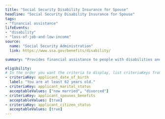 ```yaml
---
title: "Social Security Disability Insurance for Spouse"
headline: "Social Security Disability Insurance for Spouse"
tags: 
- "financial assistance"
lifeEvents: 
- "disability"
- "loss-of-job-and-low-income"
source:
  name: "Social Security Administration"
  link: https://www.ssa.gov/benefits/disability/

summary: "Provides financial assistance to people with disabilities and their family members."

eligibility:
# In the order you want the criteria to display, list criteriaKeys from the csv here, each followed by a comma-separated list of which values indicate eligibility for that criteria. Wrap individual values in quotes if they have inner commas.
- criteriaKey: applicant_date_of_birth
  label: "You are at least 62 years old."
- criteriaKey: applicant_marital_status
  acceptableValues: ["now married", "divorced"]
- criteriaKey: applicant_spouses_benefits
  acceptableValues: [true]
- criteriaKey: applicant_citizen_status
  acceptableValues: [true]  
---
```

